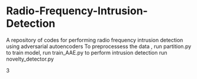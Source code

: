 # Radio-Frequency-Intrusion-Detection
A repository of codes for performing radio frequency intrusion detection using adversarial autoencoders
To preprocessess the data , run partition.py
to train model, run train_AAE.py
to perform intrusion detection run novelty_detector.py

3
